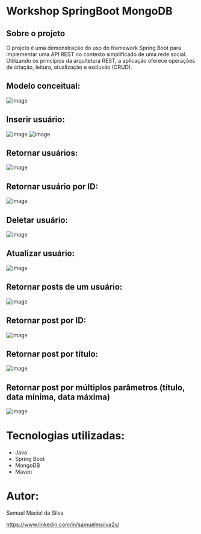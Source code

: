 # Workshop SpringBoot MongoDB

## Sobre o projeto
O projeto é uma demonstração do uso do framework Spring Boot para implementar uma API REST no contexto simplificado de uma rede social.
Utilizando os princípios da arquitetura REST, a aplicação oferece operações de criação, leitura, atualização e exclusão (CRUD).

## Modelo conceitual:
![image](https://github.com/samuelmsilva2v/assets/blob/main/modelo-conceitual.png)

## Inserir usuário:
![image](https://github.com/samuelmsilva2v/assets/blob/main/inserir-usuario.png)
![image](https://github.com/samuelmsilva2v/assets/blob/main/inserir-usuario-mongodb.png)

## Retornar usuários:
![image](https://github.com/samuelmsilva2v/assets/blob/main/buscar-usuarios.png)

## Retornar usuário por ID:
![image](https://github.com/samuelmsilva2v/assets/blob/main/buscar-usuario-por-id.png)

## Deletar usuário:
![image](https://github.com/samuelmsilva2v/assets/blob/main/deletar-usuario.png)

## Atualizar usuário:
![image](https://github.com/samuelmsilva2v/assets/blob/main/atualizar-usuario.png)

## Retornar posts de um usuário:
![image](https://github.com/samuelmsilva2v/assets/blob/main/retornar-posts-por-usuario.png)

## Retornar post por ID:
![image](https://github.com/samuelmsilva2v/assets/blob/main/post-por-id.png)

## Retornar post por título:
![image](https://github.com/samuelmsilva2v/assets/blob/main/post-por-titulo.png)

## Retornar post por múltiplos parâmetros (título, data mínima, data máxima)
![image](https://github.com/samuelmsilva2v/assets/blob/main/multiplos-parametros.png)

# Tecnologias utilizadas:
- Java
- Spring Boot
- MongoDB
- Maven

 # Autor:
 Samuel Maciel da Silva 
 
 https://www.linkedin.com/in/samuelmsilva2v/
